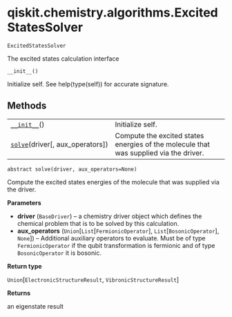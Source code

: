<span id="qiskit-chemistry-algorithms-excitedstatessolver" />

# qiskit.chemistry.algorithms.ExcitedStatesSolver

<span id="undefined" />

`ExcitedStatesSolver`

The excited states calculation interface

<span id="undefined" />

`__init__()`

Initialize self. See help(type(self)) for accurate signature.

## Methods

|                                                                                                                                                      |                                                                                       |
| ---------------------------------------------------------------------------------------------------------------------------------------------------- | ------------------------------------------------------------------------------------- |
| [`__init__`](#qiskit.chemistry.algorithms.ExcitedStatesSolver.__init__ "qiskit.chemistry.algorithms.ExcitedStatesSolver.__init__")()                 | Initialize self.                                                                      |
| [`solve`](#qiskit.chemistry.algorithms.ExcitedStatesSolver.solve "qiskit.chemistry.algorithms.ExcitedStatesSolver.solve")(driver\[, aux\_operators]) | Compute the excited states energies of the molecule that was supplied via the driver. |

<span id="undefined" />

`abstract solve(driver, aux_operators=None)`

Compute the excited states energies of the molecule that was supplied via the driver.

**Parameters**

*   **driver** (`BaseDriver`) – a chemistry driver object which defines the chemical problem that is to be solved by this calculation.
*   **aux\_operators** (`Union`\[`List`\[`FermionicOperator`], `List`\[`BosonicOperator`], `None`]) – Additional auxiliary operators to evaluate. Must be of type `FermionicOperator` if the qubit transformation is fermionic and of type `BosonicOperator` it is bosonic.

**Return type**

`Union`\[`ElectronicStructureResult`, `VibronicStructureResult`]

**Returns**

an eigenstate result
